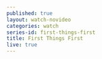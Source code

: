 ```yaml
---
published: true
layout: watch-novideo
categories: watch
series-id: first-things-first
title: First Things First
live: true
---
```

